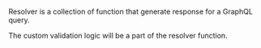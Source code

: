 Resolver is a collection of function that generate response for a GraphQL query.

The custom validation logic will be a part of the resolver function.